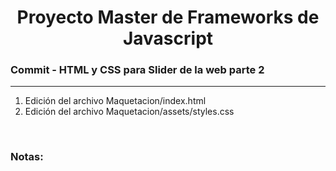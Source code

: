 

<h1 align="center">Proyecto Master de Frameworks de Javascript</h1>
<h3><b>Commit -</b> <strong>HTML y CSS para Slider de la web parte 2</strong></h3>
<hr>
<ol>
  <li>Edición del archivo Maquetacion/index.html</li>
  <li>Edición del archivo Maquetacion/assets/styles.css</li>
</ol>

<br>

<!-- Notas -->
<h3><b>Notas:</b></h3>
<ul>
  
</ul>

<em></em>
